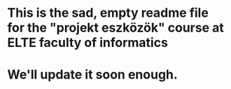 # This is the sad, empty readme file for the "projekt eszközök" course at ELTE faculty of informatics

# We'll update it soon enough.